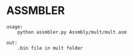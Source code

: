 # ASSMBLER

	usage:
		python assmbler.py Assmbly/mult/mult.asm
		
	out:
		.bin file in mult folder
	
